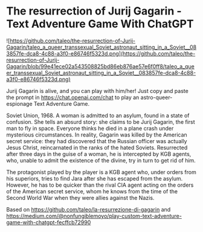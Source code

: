 # The resurrection of Jurij Gagarin - Text Adventure Game With ChatGPT


![https://github.com/taleo/the-resurrection-of-Jurij-Gagarin/taleo_a_queer_transsexual_Soviet_astronaut_sitting_in_a_Soviet__083857fe-dca8-4c88-a3f0-e86746f5323d.png](https://github.com/taleo/the-resurrection-of-Jurij-Gagarin/blob/99e41ece02a543508825bd86eb876ae57e6f0ff8/taleo_a_queer_transsexual_Soviet_astronaut_sitting_in_a_Soviet__083857fe-dca8-4c88-a3f0-e86746f5323d.png)

Jurij Gagarin is alive, and you can play with him/her!
Just copy and paste the prompt in https://chat.openai.com/chat to play an astro-queer-espionage Text Adventure Game.

Soviet Union, 1968. A woman is admitted to an asylum, found in a state of confusion. She tells an absurd story: she claims to be Jurij Gagarin, the first man to fly in space. Everyone thinks he died in a plane crash under mysterious circumstances. In reality, Gagarin was killed by the American secret service: they had discovered that the Russian officer was actually Jesus Christ, reincarnated in the ranks of the hated Soviets. Resurrected after three days in the guise of a woman, he is intercepted by KGB agents, who, unable to admit the existence of the divine, try in turn to get rid of him. 

The protagonist played by the player is a KGB agent who, under orders from his superiors, tries to find Jara after she has escaped from the asylum. However, he has to be quicker than the rival CIA agent acting on the orders of the American secret service, whom he knows from the time of the Second World War when they were allies against the Nazis.

Based on https://github.com/taleo/la-resurrezione-di-gagarin
and https://medium.com/@nonfungiblemoyo/play-custom-text-adventure-game-with-chatgpt-fecffcb72990
